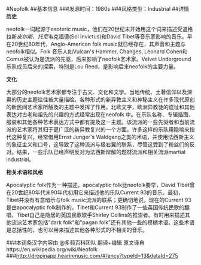 #Neofolk
##基本信息
###发源时间：1980s
###风格类型：Industrial
##详情
**历史**

neofolk一词起源于esoteric music，他们在20世纪末开始用这个词来描述受道格拉斯*皮尔斯、托尼*韦克福德(Sol
Invictus)和David Tibet等音乐家影响的音乐。早在20世纪60年代，Anglo-American folk
music就已经存在，其声音和主题与neofolk相似。Folk 音乐人如Vulcan's Hammer, Changes, Leonard
Cohen和Comus被认为是流派的先驱，后来影响了neofolk艺术家。Velvet Underground乐队成员后来的探索，特别是Lou
Reed，是影响后来neofolk的主要力量。



**文化**

大部分的neofolk艺术家都专注于古文、文化和文学。当地传统、土著信仰以及深奥的历史主题往往被大量描绘。各种形式的新异教主义和神秘主义在许多现代原创的新民间艺术家所触及的主题中发挥了作用。北欧文字，欧洲异教徒的遗址和其他表达对古老和祖先的兴趣的方式经常出现在neofolk
中。在乐队名称、专辑插图、服装和其他各种艺术表达方式中都有提及这一主题。该流派的一些先驱者和当前流派的艺术家将其归于更广泛的新异教复兴的一个方面。许多这样的乐队用隐喻来指代这种复兴，经常借用Ernst
Junger's
Waldgang之类的术语，并使用法西斯主义的象征主义和口号，这导致了这种流派与极右翼的联系，尽管这受到了粉丝们的反对。结果，一些乐队已经声明反对为法西斯辩解的题材流派和相关流派martial
industrial。



**相关术语和风格**

Apocalyptic folk作为一种描述，apocalyptic folk比neofolk要早，David
Tibet曾在20世纪80年代末90年代初用它来描述他的乐队Current 93的音乐。最初，Tibet并没有有意暗示与folk
music流派的联系；更确切地说，现在的Current 93是由apocalyptic folk制作的。Tibet和Current
93制作了一些英国传统民歌的翻唱，Tibet自己是隐居的英国民歌歌手Shirley Collins的推崇者。有时用来描述其他流派艺术家包括"dark
folk"和"pagan folk"还有其他一些的模糊术语。这些术语是总括性的，也可以用来描述其他各种形式的不相关的音乐。

###本词条汉字内容由 @多频百科团队 翻译+编辑
原文译自https://en.wikipedia.org/wiki/Neofolk
###http://dropinapp.hearinmusic.com/#/ency?typeId=13&dataId=275
